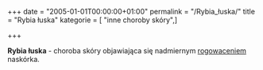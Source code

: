 +++
date = "2005-01-01T00:00:00+01:00"
permalink = "/Rybia_łuska/"
title = "Rybia łuska"
kategorie = [ "inne choroby skóry",]

+++

**Rybia łuska** - choroba skóry objawiająca się nadmiernym [rogowaceniem](/atopedia/Rogowacenie "wikilink") naskórka.
